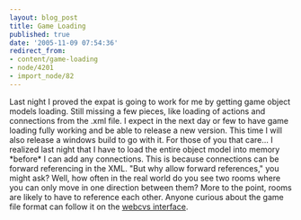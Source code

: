 ```yaml
---
layout: blog_post
title: Game Loading
published: true
date: '2005-11-09 07:54:36'
redirect_from:
- content/game-loading
- node/4201
- import_node/82
---
```


Last night I proved the expat is going to work for me by getting game object models loading. Still missing a few pieces, like loading of actions and connections from the .xml file. I expect in the next day or few to have game loading fully working and be able to release a new version. This time I will also release a windows build to go with it. For those of you that care... I realized last night that I have to load the entire object model into memory \*before\* I can add any connections. This is because connections can be forward referencing in the XML. "But why allow forward references," you might ask? Well, how often in the real world do you see two rooms where you can only move in one direction between them? More to the point, rooms are likely to have to reference each other. Anyone curious about the game file format can follow it on the [webcvs interface](http://cvs.sourceforge.net/viewcvs.py/emptycrate/crategameengine/examples/xml/Maze.xml?view=markup).
